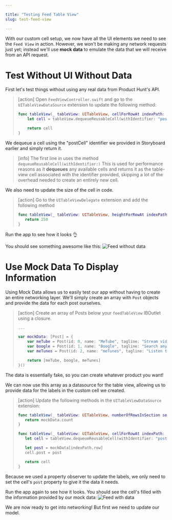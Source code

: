 ```yaml
---

title: "Testing Feed Table View"
slug: test-feed-view

---
```


With our custom cell setup, we now have all the UI elements we need to see the `Feed View` in action. However, we won't be making any network requests just yet; instead we'll use **mock data** to emulate the data that we will receive from an API request.

# Test Without UI Without Data

First let's test things without using any real data from Product Hunt's API.

> [action]
> Open `FeedViewController.swift` and go to the `UITableViewDataSource` extension to update the following method:
>
> ```swift
> func tableView(_ tableView: UITableView, cellForRowAt indexPath: IndexPath) -> UITableViewCell {
>     let cell = tableView.dequeueReusableCell(withIdentifier: "postCell", for: indexPath) as! PostTableViewCell
>
>     return cell
> }
> ```

We dequeue a cell using the "postCell" identifier we provided in Storyboard earlier and simply return it.

> [info]
> The first line in uses the method `dequeueReusableCell(withIdentifier:)`
> This is used for performance reasons as it **dequeues** any available cells
and returns it as the table-view cell associated with the identifier provided,
> skipping a lot of the overhead needed to create an entirely new cell.

We also need to update the size of the cell in code.

> [action]
> Go to the `UITableViewDelegate` extension and add the following method
>
> ```swift
> func tableView(_ tableView: UITableView, heightForRowAt indexPath: IndexPath) -> CGFloat {
>    return 250
> }
>```

Run the app to see how it looks 👌

You should see something awesome like this:
![Feed without data](assets/feed-without-data.png)

# Use Mock Data To Display Information

Using Mock Data allows us to easily test our app without having to create an entire networking layer. We'll simply create an array with `Post` objects and provide the data for each post ourselves.

> [action]
> Create an array of Posts below your `feedTableView` IBOutlet using a closure.
>
> ``` swift
> ...
>
> var mockData: [Post] = {
>     var meTube = Post(id: 0, name: "MeTube", tagline: "Stream videos for free!", votesCount: 25, commentsCount: 4)
>     var boogle = Post(id: 1, name: "Boogle", tagline: "Search anything!", votesCount: 1000, commentsCount: 50)
>     var meTunes = Post(id: 2, name: "meTunes", tagline: "Listen to any song!", votesCount: 25000, commentsCount: 590)
>
>     return [meTube, boogle, meTunes]
> }()
> ```
>

The data is essentially fake, so you can create whatever product you want!

We can now use this array as a datasource for the table view, allowing us to provide data for the labels in the custom cell we created.

> [action]
> Update the following methods in the `UITableViewDataSource` extension:
>
> ```swift
> func tableView(_ tableView: UITableView, numberOfRowsInSection section: Int) -> Int {
>    return mockData.count
> }
>
> func tableView(_ tableView: UITableView, cellForRowAt indexPath: IndexPath) -> UITableViewCell {
>    let cell = tableView.dequeueReusableCell(withIdentifier: "postCell", for: indexPath) as! PostTableViewCell
>
>    let post = mockData[indexPath.row]
>    cell.post = post
>
>    return cell
> }
> ```

Because we used a property observer to update the labels, we only need to set the cell's `post` property to give it the data it needs.

Run the app again to see how it looks. You should see the cell's filled with the information provided by our mock data:
![Feed with data](assets/feed-with-data.png)

We are now ready to get into networking! But first we need to update our model.
